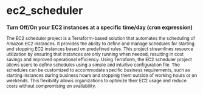 # ec2_scheduler
**Turn Off/On your EC2 instances at a specific time/day
(cron expression)**


<sub> 
The EC2 scheduler project is a Terraform-based solution that automates the scheduling of Amazon EC2 instances. It provides the ability to define and manage schedules for starting and stopping EC2 instances based on predefined rules. This project streamlines resource utilization by ensuring that instances are only running when needed, resulting in cost savings and improved operational efficiency.
Using Terraform, the EC2 scheduler project allows users to define schedules using a simple and intuitive configuration file. The schedules can be customized to accommodate specific business requirements, such as starting instances during business hours and stopping them outside of working hours or on weekends. This flexibility allows organizations to optimize their EC2 usage and reduce costs without compromising on availability.
</sub>
